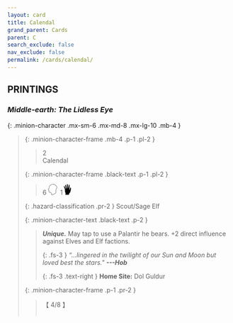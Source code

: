 ```yaml
---
layout: card
title: Calendal
grand_parent: Cards
parent: C
search_exclude: false
nav_exclude: false
permalink: /cards/calendal/
---
```


## PRINTINGS


### _Middle-earth: The Lidless Eye_

{: .minion-character .mx-sm-6 .mx-md-8 .mx-lg-10 .mb-4 }
> {: .minion-character-frame .mb-4 .p-1 .pl-2 }
> > <div class="hazard-mp">2</div>
> > <div class="card-name">Calendal</div>
>
> {: .minion-character-frame .black-text .p-1 .pl-2 }
> > 6 ![](/assets/images/mind.svg)&ensp;1![](/assets/images/di.svg)
>
> {: .hazard-classification .pr-2 }
> Scout/Sage Elf
>
> {: .minion-character-text .black-text .p-2 }
> > _**Unique.**_ May tap to use a Palantir he bears. +2 direct influence against Elves and Elf factions. 
> > 
> > {: .fs-3 } 
> > _“...lingered in the twilight of our Sun and Moon but loved best the stars."_ ***---&#65279;Hob***  
> > 
> > {: .fs-3 .text-right } 
> > **Home Site:** Dol Guldur 
>
> {: .minion-character-frame .p-1 .pr-2 }
> > <div class="card-shield">【 4/8 】</div>
> > <div class="card-corruption-white">&nbsp;</div>
